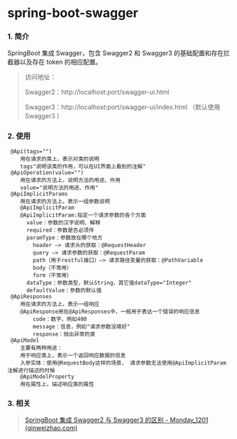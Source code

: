 # spring-boot-swagger

### 1. 简介

SpringBoot 集成 Swagger，包含 Swagger2 和 Swagger3 的基础配置和存在拦截器以及存在 token 的相应配置。

> 访问地址：
>
> Swagger2：http://localhost:port/swagger-ui.html
>
> Swagger3：http://localhost:port/swagger-ui/index.html （默认使用 Swagger3 ）

### 2. 使用

```
 @Api(tags="")
    用在请求的类上，表示对类的说明
    tags"说明该类的作用，可以在UI界面上看到的注解"
 @ApiOperation(value="")
    用在请求的方法上，说明方法的用途、作用
    value="说明方法的用途、作用"
 @ApiImplicitParams
    用在请求的方法上，表示一组参数说明
    @ApiImplicitParam
    @ApiImplicitParam:指定一个请求参数的各个方面
      value：参数的汉字说明、解释
      required：参数是否必须传
      paramType：参数放在哪个地方
        header –> 请求头的获取：@RequestHeader
        query –> 请求参数的获取：@RequestParam
        path（用于restful接口）–> 请求路径变量的获取：@PathVariable
        body（不常用）
        form（不常用）
      dataType：参数类型，默认String，其它值dataType="Integer"
      defaultValue：参数的默认值
 @ApiResponses
    用在请求的方法上，表示一组响应
    @ApiResponse用在@ApiResponses中，一般用于表达一个错误的响应信息
        code：数字，例如400
        message：信息，例如"请求参数没填好"
        response：抛出异常的类
 @ApiModel
    主要有两种用途：
    用于响应类上，表示一个返回响应数据的信息
    入参实体：使用@RequestBody这样的场景， 请求参数无法使用@ApiImplicitParam注解进行描述的时候
    @ApiModelProperty
    用在属性上，描述响应类的属性
```

### 3. 相关

> [SpringBoot 集成 Swagger2 与 Swagger3 的区别 - Monday_1201 (qinweizhao.com)](https://www.qinweizhao.com/?p=44)

